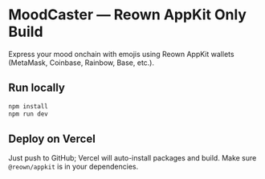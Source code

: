 # MoodCaster — Reown AppKit Only Build

Express your mood onchain with emojis using Reown AppKit wallets (MetaMask, Coinbase, Rainbow, Base, etc.).

## Run locally
```bash
npm install
npm run dev
```

## Deploy on Vercel
Just push to GitHub; Vercel will auto-install packages and build.
Make sure `@reown/appkit` is in your dependencies.
